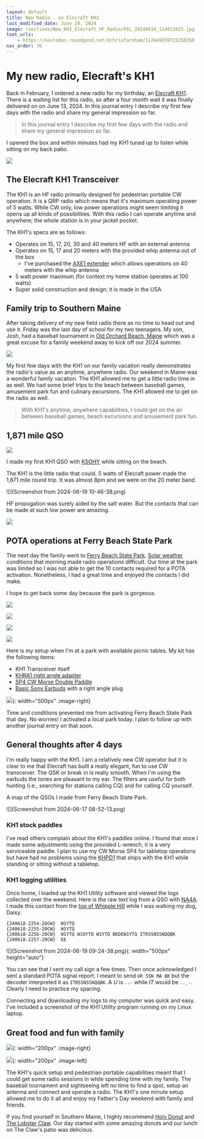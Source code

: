 ```yaml
---
layout: default
title: New Radio - an Elecraft KH1
last_modified_date: June 20, 2024
image: /sections/New_KH1_Elecraft_HF_Radio/PXL_20240614_114033425.jpg
toot_urls:
    - https://mastodon.roundpond.net/@chrisfarnham/112649299723258350
nav_order: 76
---
```



# My new radio, Elecraft's KH1

Back in February, I ordered a new radio for my birthday, 
an [Elecraft KH1](https://elecraft.com/collections/kh1-transceiver). There is a waiting list for
this radio, so after a four month wait it was finally delivered on on June 13, 2024. In this journal
entry I describe my first few days with the radio and share my general impression so far. 

>  In this journal entry I describe my first few days with the radio and share my general impression so far.

I opened the box and within minutes had my KH1 tuned up to listen while sitting on my back patio.

![](PXL_20240614_114033425.jpg)

## The Elecraft KH1 Transceiver

The KH1 is an HF radio primarily designed for pedestrian portable CW operation. It is a QRP radio which means
that it's maximum operating power of 5 watts. While CW only, low power operations might seem limiting it opens
up all kinds of possibilities. With this radio I can operate anytime and anywhere; the whole station is in
your jacket pocket.

The KH1's specs are as follows:

 - Operates on 15, 17, 20, 30 and 40 meters HF with an external antenna
 - Operates on 15, 17 and 20 meters with the provided whip antenna out of the box
    - I've purchased the [AXE1 extender](https://elecraft.com/collections/antennas/products/axe1_40-meter-antenna-extender) which allows operations on 40 meters with the whip antenna
 - 5 watt power maximum (for context my home station operates at 100 watts)
 - Super solid construction and design; it is made in the USA

## Family trip to Southern Maine

After taking delivery of my new field radio there as no time to head out and use it. Friday was the last
day of school for my two teenagers. My son, Josh, had a baseball tournament in 
[Old Orchard Beach, Maine](https://oldorchardbeachmaine.com/) which was a great excuse for a family weekend
away to kick off our 2024 summer.

![](448453144_10161991864276474_2471967981997742723_n.jpg)

My first few days with the KH1 on our family vacation really demonstrates the radio's 
value as an anytime, anywhere radio. Our weekend in Maine was a wonderful
family vacation. The KH1 allowed me to get a little radio time in as well. We had some brief trips to the
beach between baseball games, amusement park fun and culinary excursions. The KH1 allowed me to get on the
radio as well.

> With KH1's anytime, anywhere capabilities, I could get on the air between
> baseball games, beach excursions and amusement park fun.

## 1,871 mile QSO

![](448404839_10161991867166474_6635373922438266811_n.jpg)

I made my first KH1 QSO with [K5OHY](https://www.qrz.com/db/K5OHY) while sitting on the beach. 

The KH1 is the little radio that could. 5 watts of Elecraft power made the 1,871 mile round trip. 
It was almost 8pm and we were on the 20 meter band.

![](Screenshot from 2024-06-19 10-46-38.png)

HF propogation was surely aided by the salt water. But the contacts that can be made at such low power are amazing.

![](PXL_20240615_205746643.PORTRAIT.jpg)

## POTA operations at Ferry Beach State Park

The next day the family went to [Ferry Beach State Park](https://visitmaine.com/things-to-do/parks-natural-attractions/ferry-beach-state-park).
[Solar weather](https://solarham.com/) conditions that morning made radio operations difficult. Our time at the park was limited so I was not
able to get the 10 contacts required for a POTA activation. Nonetheless, I had a great time and enjoyed the contacts I did make.

I hope to get back some day because the park is gorgeous. 

![](PXL_20240616_135725140.jpg)

![](PXL_20240616_135909085.jpg)

![](PXL_20240616_140015448.jpg)

![](448523173_10161991866921474_1031707087662398388_n.jpg)

Here is my setup when I'm at a park with available picnic tables. My kit has the following items:

 - KH1 Transceiver itself
 - [KHRA1 right angle adapter](https://elecraft.com/collections/kh1-accessories/products/khra1)
 - [SP4 CW Morse Double Paddle](https://cwmorse.us/products/sp4-sota-pota-cw-morse-magnetic-paddle-by-n0sa)
 - [Basic Sony Earbuds](https://www.amazon.com/dp/B00IJXBX74) with a right angle plug

![](PXL_20240616_141540866.jpg){: width="500px" .image-right}

Time and conditions prevented me from activating Ferry Beach State Park that day.
No worries! I activated a local park today. I plan to follow up with another journal entry on that soon.


## General thoughts after 4 days

I'm really happy with the KH1. I am a relatively new CW operator but it is clear to me that
Elecraft has built a really elegant, fun to use CW transceiver. The QSK or break in is really
smooth. When I'm using the earbuds the tones are pleasant to my ear. The filters are useful
for both hunting (i.e., searching for stations calling CQ) and for calling CQ yourself.

A map of the QSOs I made from Ferry Beach State Park.

![](Screenshot from 2024-06-17 08-52-13.png)

### KH1 stock paddles

I've read others complain about the KH1's paddles online. I found that once I made some adjustments
using the provided L-wrench, it is a very serviceable paddle. I plan to use my CW Morse SP4 for tabletop
operations but have had no problems using the [KHPD1](https://elecraft.com/collections/kh1-accessories/products/khpd1-keyer-paddle)
that ships with the KH1 while standing or sitting without a tabletop.

### KH1 logging utilities

Once home, I loaded up the KH1 Utility software and viewed the logs collected over the weekend. Here is the raw text
log from a QSO with [NA4A](https://www.qrz.com/db/NA4A). I made this contact from the 
[top of Whipple Hill](https://www.lexingtonma.gov/DocumentCenter/View/441/Whipple-Hill-PDF) while I
was walking my dog, Daisy.

   ````
   {240618-2254-20CW}  W1YTQ
   {240618-2255-20CW}  W1YTQ
   {240618-2256-20CW}  W1YTQ W1OYTQ W1YTQ BKDEW1YTQ ITR55N55NQQBK
   {240618-2257-20CW}  EE
   ````

![](Screenshot from 2024-06-19 09-24-38.png){: width="500px" height="auto"}   

You can see that I sent my call sign a few times. Then once acknowledged I sent a standard POTA signal report.
I meant to send `UR 55N MA BK` but the decoder interpreted it as `ITR55N55NQQBK`.
A *U* is `..-` while *IT* would be `.._-`. Clearly I need to practice my spacing.

Connecting and downloading my logs to my computer was quick and easy. I've included a screenshot of the KH1 Utility program
running on my Linux laptop.

## Great food and fun with family

![](PXL_20240616_172756439.jpg){: width="200px" .image-right}

![](PXL_20240616_132248118.PORTRAIT.jpg){: width="200px" .image-left}

The KH1's quick setup and pedestrian portable capabilities meant that I could get some radio sessions in while spending time
with my family. The baseball tournament and sightseeing left no time to find a spot, setup an antenna 
and connect and operate a radio. 
The KH1's one minute setup allowed me to do it all and enjoy my Father's Day weekend with family and friends.


If you find yourself in Southern Maine, I highly recommend [Holy Donut](https://www.theholydonut.com/) and 
[The Lobster Claw](https://www.lobsterclawmaine.com/). Our day started with some amazing donuts and our lunch on
The Claw's patio was delicious.






